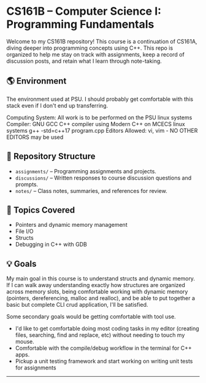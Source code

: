 # CS161B – Computer Science I: Programming Fundamentals

Welcome to my CS161B repository! This course is a continuation of CS161A, diving deeper into programming concepts using C++. This repo is organized to help me stay on track with assignments, keep a record of discussion posts, and retain what I learn through note-taking.

## 🌎 Environment
The environment used at PSU. I should probably get comfortable with this stack even if I don't end up transferring.

Computing System: All work is to be performed on the PSU linux systems
Compiler: GNU GCC C++ compiler using Modern C++ on MCECS linux systems
    g++ -std=c++17 program.cpp
Editors Allowed: vi, vim - NO OTHER EDITORS may be used

## 📁 Repository Structure

- `assignments/` – Programming assignments and projects.
- `discussions/` – Written responses to course discussion questions and prompts.
- `notes/` – Class notes, summaries, and references for review.

## 📌 Topics Covered

- Pointers and dynamic memory management
- File I/O
- Structs
- Debugging in C++ with GDB

## 💡 Goals

My main goal in this course is to understand structs and dynamic memory. If I can walk away understanding exactly how structures are organized across memory slots, being comfortable working with dynamic memory (pointers, dereferencing, malloc and realloc), and be able to put together a basic but complete CLI crud application, I'll be satisfied.

Some secondary goals would be getting comfortable with tool use. 
  - I'd like to get comfortable doing most coding tasks in my editor (creating files, searching, find and replace, etc) without needing to touch my mouse.
  - Comfortable with the compile/debug workflow in the terminal for C++ apps.
  - Pickup a unit testing framework and start working on writing unit tests for assignments

---
